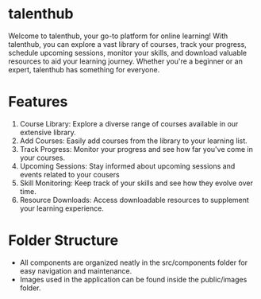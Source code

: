 # talenthub

Welcome to talenthub, your go-to platform for online learning! With talenthub, you can explore a vast library of courses, track your progress, schedule upcoming sessions, monitor your skills, and download valuable resources to aid your learning journey. Whether you're a beginner or an expert, talenthub has something for everyone.

# Features

1. Course Library: Explore a diverse range of courses available in our extensive library.
2. Add Courses: Easily add courses from the library to your learning list.
3. Track Progress: Monitor your progress and see how far you've come in your courses.
4. Upcoming Sessions: Stay informed about upcoming sessions and events related to your cousers
5. Skill Monitoring: Keep track of your skills and see how they evolve over time.
6. Resource Downloads: Access downloadable resources to supplement your learning experience.

# Folder Structure

- All components are organized neatly in the src/components folder for easy navigation and
  maintenance.
- Images used in the application can be found inside the public/images folder.
